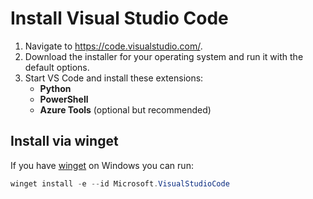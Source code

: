 # Install Visual Studio Code

1. Navigate to <https://code.visualstudio.com/>.
2. Download the installer for your operating system and run it with the default options.
3. Start VS Code and install these extensions:
   - **Python**
   - **PowerShell**
   - **Azure Tools** (optional but recommended)

## Install via winget

If you have [winget](https://learn.microsoft.com/en-us/windows/package-manager/winget/) on Windows you can run:

```powershell
winget install -e --id Microsoft.VisualStudioCode
```
